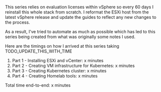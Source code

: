 This series relies on evaluation licenses within vSphere so every 60 days I reinstall this whole stack from scratch. I reformat the ESXi host from the latest vSphere release and update the guides to reflect any new changes to the process.

As a result, I've tried to automate as much as possible which has led to this series being created from what was originally some notes I used.

Here are the timings on how I arrived at this series taking TODO_UPDATE_THIS_WITH_TIME

1. Part 1 - Installing ESXi and vCenter: x minutes
1. Part 2 - Creating VM infrastructure for Kubernetes: x minutes
1. Part 3 - Creating Kubernetes cluster: x minutes
1. Part 4 - Creating Homelab tools: x minutes

Total time end-to-end: x minutes
